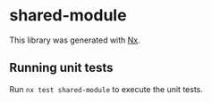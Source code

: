 # shared-module

This library was generated with [Nx](https://nx.dev).

## Running unit tests

Run `nx test shared-module` to execute the unit tests.
